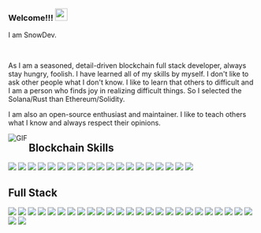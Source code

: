 ### Welcome!!! <img src="https://media.giphy.com/media/hvRJCLFzcasrR4ia7z/giphy.gif" width="25px">
I am SnowDev.

<br />

As I am a seasoned, detail-driven blockchain full stack developer, always stay hungry, foolish. 
I have learned all of my skills by myself. I don't like to ask other people what I don't know. I like to learn that others to difficult and I am a person who finds joy
in realizing difficult things.
So I selected the Solana/Rust than Ethereum/Solidity.

I am also an open-source enthusiast and maintainer. 
I like to teach others what I know and always respect their opinions.


<img align="left" alt="GIF" src="https://github.com/snowdev1205/snowdev1205/blob/main/github.jpg?raw=true"/>

## Blockchain Skills
![](https://img.shields.io/badge/Project-NFTminting-informational?style=flat&logo=solana&logoColor=white&color=3bac3a)
![](https://img.shields.io/badge/Project-NFTstaking-informational?style=flat&logo=solana&logoColor=white&color=3bac3a)
![](https://img.shields.io/badge/Project-NFTmarketplace-informational?style=flat&logo=solana&logoColor=white&color=3bac3a)
![](https://img.shields.io/badge/Project-Dex-informational?style=flat&logo=solana&logoColor=white&color=3bac3a)
![](https://img.shields.io/badge/Project-DeFi-informational?style=flat&logo=solana&logoColor=white&color=3bac3a)
![](https://img.shields.io/badge/Project-DApp-informational?style=flat&logo=solana&logoColor=white&color=3bac3a)
![](https://img.shields.io/badge/Network-Solana-informational?style=flat&logo=solana&logoColor=white&color=3bac3a)
![](https://img.shields.io/badge/Network-Ethereum-informational?style=flat&logo=ethereum&logoColor=white&color=3bac3a)
![](https://img.shields.io/badge/Network-Binanace-informational?style=flat&logo=bitcoin&logoColor=white&color=3bac3a)
![](https://img.shields.io/badge/Language-Rust-informational?style=flat&logo=rust&logoColor=white&color=3bac3a)
![](https://img.shields.io/badge/Language-Solidity-informational?style=flat&logo=solidity&logoColor=white&color=3bac3a)
![](https://img.shields.io/badge/Token-SPL-informational?style=flat&logo=spl&logoColor=white&color=3bac3a)
![](https://img.shields.io/badge/Token-ERC721-informational?style=flat&logo=erc721&logoColor=white&color=3bac3a)
![](https://img.shields.io/badge/Token-ERC1155-informational?style=flat&logo=erc1155&logoColor=white&color=3bac3a)
![](https://img.shields.io/badge/Token-ERC20-informational?style=flat&logo=erc20&logoColor=white&color=3bac3a)
![](https://img.shields.io/badge/Framework-Anchor-informational?style=flat&logo=anchor&logoColor=white&color=3bac3a)
![](https://img.shields.io/badge/Framework-Metaplex-informational?style=flat&logo=metaplex&logoColor=white&color=3bac3a)
![](https://img.shields.io/badge/Tool-Hardhat-informational?style=flat&logo=hardhat&logoColor=white&color=3bac3a)
![](https://img.shields.io/badge/Tool-Remix-informational?style=flat&logo=remix&logoColor=white&color=3bac3a)

## Full Stack

![](https://img.shields.io/badge/Framework-React-informational?style=flat&logo=react&logoColor=white&color=3bac3a)
![](https://img.shields.io/badge/Framework-Vue-informational?style=flat&logo=vue.js&logoColor=white&color=3bac3a)
![](https://img.shields.io/badge/Framework-Angular-informational?style=flat&logo=angular&logoColor=white&color=3bac3a)
![](https://img.shields.io/badge/Framework-Ruby_On_Rails-informational?style=flat&logo=ruby&logoColor=white&color=3bac3a)
![](https://img.shields.io/badge/Framework-Laravel-informational?style=flat&logo=laravel&logoColor=white&color=3bac3a)
![](https://img.shields.io/badge/Framework-Electron-informational?style=flat&logo=electron&logoColor=white&color=3bac3a)
![](https://img.shields.io/badge/Framework-React_Native-informational?style=flat&logo=react&logoColor=white&color=3bac3a)
![](https://img.shields.io/badge/Framework-Ionic-informational?style=flat&logo=ionic&logoColor=white&color=3bac3a)
![](https://img.shields.io/badge/Framework-Quasar-informational?style=flat&logo=quasar&logoColor=white&color=3bac3a)
![](https://img.shields.io/badge/Framework-Native_Script-informational?style=flat&logo=nativescript&logoColor=white&color=3bac3a)
![](https://img.shields.io/badge/Language-JavaScript-informational?style=flat&logo=javascript&logoColor=white&color=3bac3a)
![](https://img.shields.io/badge/Language-TypeScript-informational?style=flat&logo=typescript&logoColor=white&color=3bac3a)
![](https://img.shields.io/badge/Language-PHP-informational?style=flat&logo=php&logoColor=white&color=3bac3a)
![](https://img.shields.io/badge/Language-Python-informational?style=flat&logo=python&logoColor=white&color=3bac3a)
![](https://img.shields.io/badge/Language-Go-informational?style=flat&logo=go&logoColor=white&color=3bac3a)
![](https://img.shields.io/badge/CI/CD-Github_Action-informational?style=flat&logo=github&logoColor=white&color=3bac3a)
![](https://img.shields.io/badge/CI/CD-Jenkins-informational?style=flat&logo=jenkins&logoColor=white&color=3bac3a)
![](https://img.shields.io/badge/CI/CD-Circle_CI-informational?style=flat&logo=circleci&logoColor=white&color=3bac3a)
![](https://img.shields.io/badge/Database-PostgreSQL-informational?style=flat&logo=postgresql&logoColor=white&color=3bac3a)
![](https://img.shields.io/badge/Database-MySQL-informational?style=flat&logo=mysql&logoColor=white&color=3bac3a)
![](https://img.shields.io/badge/Database-MongoDB-informational?style=flat&logo=mongodb&logoColor=white&color=3bac3a)
![](https://img.shields.io/badge/Database-Sqlite-informational?style=flat&logo=sqlite&logoColor=white&color=3bac3a)
![](https://img.shields.io/badge/OS-MacOS-informational?style=flat&logo=apple&logoColor=white&color=3bac3a)
![](https://img.shields.io/badge/Shell-Bash-informational?style=flat&logo=gnu-bash&logoColor=white&color=3bac3a)
![](https://img.shields.io/badge/Tools-Docker-informational?style=flat&logo=docker&logoColor=white&color=3bac3a)
![](https://img.shields.io/badge/Cloud-Digital_Ocean-informational?style=flat&logo=digitalocean&logoColor=white&color=3bac3a)
![](https://img.shields.io/badge/Cloud-AWS-informational?style=flat&logo=Amazon&logoColor=white&color=3bac3a)











